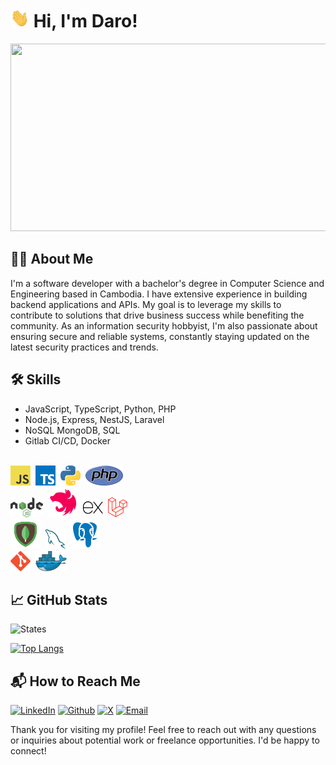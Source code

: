 # <img src="gif/hi.gif" width="30px" height="30px"> Hi, I'm Daro!

<a href="https://github.com/devxb/gitanimals">
<img
  src="https://render.gitanimals.org/farms/kuyrathdaro"
  width="600"
  height="300"
/>
</a>

## 👨‍💻 About Me

I'm a software developer with a bachelor's degree in Computer Science and Engineering based in Cambodia. I have extensive experience in building backend applications and APIs. My goal is to leverage my skills to contribute to solutions that drive business success while benefiting the community. As an information security hobbyist, I'm also passionate about ensuring secure and reliable systems, constantly staying updated on the latest security practices and trends.

## 🛠️ Skills

- JavaScript, TypeScript, Python, PHP
- Node.js, Express, NestJS, Laravel
- NoSQL MongoDB, SQL
- Gitlab CI/CD, Docker

<br/>
<a href="https://en.wikipedia.org/wiki/JavaScript" title="JavaScript"><img src="png/javascript.png" /></a>&nbsp;
<a href="https://www.typescriptlang.org/" title="TypeScript"><img src="png/typescript.png" /></a>&nbsp;
<a href="https://www.python.org/" title="Python"><img src="png/python.png" /></a>&nbsp;
<a href="https://www.php.net/" title="PHP"><img src="png/php.png" /></a>&nbsp;
<br/>
<a href="https://nodejs.org/" title="NodeJS"><img src="png/nodejs.png" height="32px" /></a>&nbsp;
<a href="https://nestjs.com/" title="NestJs"><img src="png/nestjs.png"></a>&nbsp;
<a href="https://expressjs.com/" title="Express"><img src="png/expressjs.png" height="32px" /></a>&nbsp;
<a href="https://laravel.com/" title="Laravel"><img src="png/laravel.png" /></a>&nbsp;
<br/>
<a href="https://www.mongodb.com/" title="MongoDB"><img src="png/mongodb.png" /></a>&nbsp;
<a href="https://www.mysql.com/" title="MySQL"><img src="png/mysql.png" /></a>&nbsp;
<a href="https://www.postgresql.org/" title="PostgreSQL"><img src="png/postgresql.png" /></a>&nbsp;
<br/>
<a href="https://git-scm.com/" title="Git"><img src="png/git.png" /></a>&nbsp;
<a href="https://www.docker.com/" title="Docker"><img src="png/docker.png" /></a>

## 📈 GitHub Stats

![States](https://github-readme-stats.vercel.app/api?username=kuyrathdaro&show_icons=true&theme=highcontrast)

[![Top Langs](https://github-readme-stats.vercel.app/api/top-langs/?username=kuyrathdaro&layout=compact&theme=highcontrast)](https://github.com/anuraghazra/github-readme-stats)

## 📬 How to Reach Me

<a href="https://www.linkedin.com/in/kuyrathdaro" target="_blank"><img alt="LinkedIn" src="https://img.shields.io/badge/linkedin-%230077B5.svg?&style=for-the-badge&logo=linkedin&logoColor=white" /></a>&nbsp;<a href="https://github.com/kuyrathdaro" target="_blank"><img alt="Github" src="https://img.shields.io/badge/github-%2312100E.svg?&style=for-the-badge&logo=Github&logoColor=white" /></a>&nbsp;<a href="https://x.com/0xdaro" target="_blank"><img alt="X" src="https://img.shields.io/badge/x-%23000000.svg?&style=for-the-badge&logo=X&logoColor=white" /></a>&nbsp;<a href="mailto:rathdaro.kuy@hotmail.com" target="_blank"><img alt="Email" src="https://img.shields.io/badge/email-%230072C6.svg?&style=for-the-badge&logo=maildotru&logoColor=white" /></a>

Thank you for visiting my profile! Feel free to reach out with any questions or inquiries about potential work or freelance opportunities. I'd be happy to connect!
